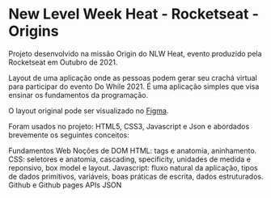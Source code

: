 # New Level Week Heat - Rocketseat - Origins
Projeto desenvolvido na missão Origin do NLW Heat, evento produzido pela Rocketseat em Outubro de 2021.

Layout de uma aplicação onde as pessoas podem gerar seu crachá virtual para participar do evento Do While 2021. É uma aplicação simples que visa ensinar os fundamentos da programação.

O layout original pode ser visualizado no <a target="_" href="https://www.figma.com/community/file/1031698737363668691">Figma</a>.

Foram usados no projeto: HTML5, CSS3, Javascript e Json e abordados brevemente os seguintes conceitos:

Fundamentos Web
Noções de DOM
HTML: tags e anatomia, aninhamento.
CSS: seletores e anatomia, cascading, specificity, unidades de medida e reponsivo, box model e layout. 
Javascript: fluxo natural da aplicação, tipos de dados primitivos, variáveis, boas práticas de escrita, dados estruturados.
Github e Github pages
APIs
JSON





